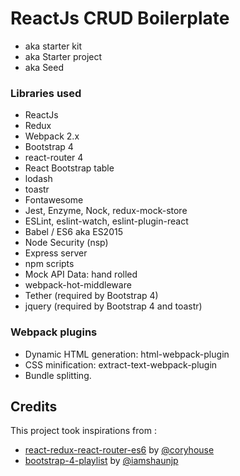 # ReactJs CRUD Boilerplate

* aka starter kit
* aka Starter project
* aka Seed

### Libraries used
* ReactJs
* Redux
* Webpack 2.x
* Bootstrap 4
* react-router 4
* React Bootstrap table
* lodash
* toastr
* Fontawesome
* Jest, Enzyme, Nock, redux-mock-store
* ESLint, eslint-watch, eslint-plugin-react
* Babel / ES6 aka ES2015
* Node Security (nsp)
* Express server
* npm scripts
* Mock API Data: hand rolled
* webpack-hot-middleware
* Tether (required by Bootstrap 4)
* jquery (required by Bootstrap 4 and toastr)

### Webpack plugins
* Dynamic HTML generation: html-webpack-plugin
* CSS minification: extract-text-webpack-plugin
* Bundle splitting.

## Credits
This project took inspirations from :
* [react-redux-react-router-es6](https://github.com/coryhouse/pluralsight-redux-starter) by [@coryhouse](https://twitter.com/housecor)
* [bootstrap-4-playlist](https://github.com/iamshaunjp/bootstrap-4-playlist) by [@iamshaunjp](https://github.com/iamshaunjp)

